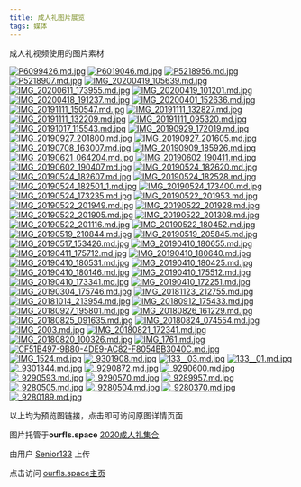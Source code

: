 ```yaml
---
title: 成人礼图片展览
tags: 媒体
---
```


成人礼视频使用的图片素材

<!--more-->

[![P6099426.md.jpg](http://ourfls.space/images/2021/04/10/P6099426.md.jpg)](http://ourfls.space/image/ZPtm)
[![P6019046.md.jpg](http://ourfls.space/images/2021/04/10/P6019046.md.jpg)](http://ourfls.space/image/ZGNj)
[![P5218956.md.jpg](http://ourfls.space/images/2021/04/10/P5218956.md.jpg)](http://ourfls.space/image/Zy48)
[![P5218907.md.jpg](http://ourfls.space/images/2021/04/10/P5218907.md.jpg)](http://ourfls.space/image/ZxAf)
[![IMG_20200419_105639.md.jpg](http://ourfls.space/images/2021/04/10/IMG_20200419_105639.md.jpg)](http://ourfls.space/image/ZNPy)
[![IMG_20200611_173955.md.jpg](http://ourfls.space/images/2021/04/10/IMG_20200611_173955.md.jpg)](http://ourfls.space/image/ZjkA)
[![IMG_20200419_101201.md.jpg](http://ourfls.space/images/2021/04/10/IMG_20200419_101201.md.jpg)](http://ourfls.space/image/ZiwU)
[![IMG_20200418_191237.md.jpg](http://ourfls.space/images/2021/04/10/IMG_20200418_191237.md.jpg)](http://ourfls.space/image/ZO1b)
[![IMG_20200401_152636.md.jpg](http://ourfls.space/images/2021/04/10/IMG_20200401_152636.md.jpg)](http://ourfls.space/image/ZId9)
[![IMG_20191111_150547.md.jpg](http://ourfls.space/images/2021/04/10/IMG_20191111_150547.md.jpg)](http://ourfls.space/image/ZdFz)
[![IMG_20191111_132827.md.jpg](http://ourfls.space/images/2021/04/10/IMG_20191111_132827.md.jpg)](http://ourfls.space/image/ZJn0)
[![IMG_20191111_132209.md.jpg](http://ourfls.space/images/2021/04/10/IMG_20191111_132209.md.jpg)](http://ourfls.space/image/ZrNR)
[![IMG_20191111_095320.md.jpg](http://ourfls.space/images/2021/04/10/IMG_20191111_095320.md.jpg)](http://ourfls.space/image/ZWfs)
[![IMG_20191017_115543.md.jpg](http://ourfls.space/images/2021/04/10/IMG_20191017_115543.md.jpg)](http://ourfls.space/image/Zz2D)
[![IMG_20190929_172019.md.jpg](http://ourfls.space/images/2021/04/10/IMG_20190929_172019.md.jpg)](http://ourfls.space/image/ZXPF)
[![IMG_20190927_201800.md.jpg](http://ourfls.space/images/2021/04/10/IMG_20190927_201800.md.jpg)](http://ourfls.space/image/ZVXY)
[![IMG_20190927_201605.md.jpg](http://ourfls.space/images/2021/04/10/IMG_20190927_201605.md.jpg)](http://ourfls.space/image/ZUwt)
[![IMG_20190708_163007.md.jpg](http://ourfls.space/images/2021/04/10/IMG_20190708_163007.md.jpg)](http://ourfls.space/image/ZE1B)
[![IMG_20190909_185926.md.jpg](http://ourfls.space/images/2021/04/10/IMG_20190909_185926.md.jpg)](http://ourfls.space/image/Z4sh)
[![IMG_20190621_064204.md.jpg](http://ourfls.space/images/2021/04/10/IMG_20190621_064204.md.jpg)](http://ourfls.space/image/ZfFv)
[![IMG_20190602_190411.md.jpg](http://ourfls.space/images/2021/04/10/IMG_20190602_190411.md.jpg)](http://ourfls.space/image/ZBnE)
[![IMG_20190602_190407.md.jpg](http://ourfls.space/images/2021/04/10/IMG_20190602_190407.md.jpg)](http://ourfls.space/image/ZqjM)
[![IMG_20190524_182620.md.jpg](http://ourfls.space/images/2021/04/10/IMG_20190524_182620.md.jpg)](http://ourfls.space/image/ZmfZ)
[![IMG_20190524_182607.md.jpg](http://ourfls.space/images/2021/04/10/IMG_20190524_182607.md.jpg)](http://ourfls.space/image/ZL2X)
[![IMG_20190524_182528.md.jpg](http://ourfls.space/images/2021/04/10/IMG_20190524_182528.md.jpg)](http://ourfls.space/image/ZCMp)
[![IMG_20190524_182501_1.md.jpg](http://ourfls.space/images/2021/04/10/IMG_20190524_182501_1.md.jpg)](http://ourfls.space/image/ZlXw)
[![IMG_20190524_173400.md.jpg](http://ourfls.space/images/2021/04/10/IMG_20190524_173400.md.jpg)](http://ourfls.space/image/Zgor)
[![IMG_20190524_173235.md.jpg](http://ourfls.space/images/2021/04/10/IMG_20190524_173235.md.jpg)](http://ourfls.space/image/ZK06)
[![IMG_20190522_201953.md.jpg](http://ourfls.space/images/2021/04/10/IMG_20190522_201953.md.jpg)](http://ourfls.space/image/Zwsl)
[![IMG_20190522_201949.md.jpg](http://ourfls.space/images/2021/04/10/IMG_20190522_201949.md.jpg)](http://ourfls.space/image/ZoCI)
[![IMG_20190522_201928.md.jpg](http://ourfls.space/images/2021/04/10/IMG_20190522_201928.md.jpg)](http://ourfls.space/image/Z5QQ)
[![IMG_20190522_201905.md.jpg](http://ourfls.space/images/2021/04/10/IMG_20190522_201905.md.jpg)](http://ourfls.space/image/ZZjm)
[![IMG_20190522_201308.md.jpg](http://ourfls.space/images/2021/04/10/IMG_20190522_201308.md.jpg)](http://ourfls.space/image/ZSaj)
[![IMG_20190522_201116.md.jpg](http://ourfls.space/images/2021/04/10/IMG_20190522_201116.md.jpg)](http://ourfls.space/image/ZA28)
[![IMG_20190522_180452.md.jpg](http://ourfls.space/images/2021/04/10/IMG_20190522_180452.md.jpg)](http://ourfls.space/image/ZvMf)
[![IMG_20190519_210844.md.jpg](http://ourfls.space/images/2021/04/10/IMG_20190519_210844.md.jpg)](http://ourfls.space/image/ZeVy)
[![IMG_20190519_205845.md.jpg](http://ourfls.space/images/2021/04/10/IMG_20190519_205845.md.jpg)](http://ourfls.space/image/Z8oA)
[![IMG_20190517_153426.md.jpg](http://ourfls.space/images/2021/04/10/IMG_20190517_153426.md.jpg)](http://ourfls.space/image/Zt0U)
[![IMG_20190410_180655.md.jpg](http://ourfls.space/images/2021/04/10/IMG_20190410_180655.md.jpg)](http://ourfls.space/image/SnJb)
[![IMG_20190411_175712.md.jpg](http://ourfls.space/images/2021/04/10/IMG_20190411_175712.md.jpg)](http://ourfls.space/image/SQC9)
[![IMG_20190410_180640.md.jpg](http://ourfls.space/images/2021/04/10/IMG_20190410_180640.md.jpg)](http://ourfls.space/image/SDQz)
[![IMG_20190410_180531.md.jpg](http://ourfls.space/images/2021/04/10/IMG_20190410_180531.md.jpg)](http://ourfls.space/image/S7i0)
[![IMG_20190410_180425.md.jpg](http://ourfls.space/images/2021/04/10/IMG_20190410_180425.md.jpg)](http://ourfls.space/image/S6aR)
[![IMG_20190410_180146.md.jpg](http://ourfls.space/images/2021/04/10/IMG_20190410_180146.md.jpg)](http://ourfls.space/image/S1vs)
[![IMG_20190410_175512.md.jpg](http://ourfls.space/images/2021/04/10/IMG_20190410_175512.md.jpg)](http://ourfls.space/image/SuGD)
[![IMG_20190410_173341.md.jpg](http://ourfls.space/images/2021/04/10/IMG_20190410_173341.md.jpg)](http://ourfls.space/image/SpVF)
[![IMG_20190410_172251.md.jpg](http://ourfls.space/images/2021/04/10/IMG_20190410_172251.md.jpg)](http://ourfls.space/image/Sc9Y)
[![IMG_20190304_175746.md.jpg](http://ourfls.space/images/2021/04/10/IMG_20190304_175746.md.jpg)](http://ourfls.space/image/SP0t)
[![IMG_20181123_212755.md.jpg](http://ourfls.space/images/2021/04/10/IMG_20181123_212755.md.jpg)](http://ourfls.space/image/SMJB)
[![IMG_20181014_213954.md.jpg](http://ourfls.space/images/2021/04/10/IMG_20181014_213954.md.jpg)](http://ourfls.space/image/SGlh)
[![IMG_20180912_175433.md.jpg](http://ourfls.space/images/2021/04/10/IMG_20180912_175433.md.jpg)](http://ourfls.space/image/SxQv)
[![IMG_20180927_195801.md.jpg](http://ourfls.space/images/2021/04/10/IMG_20180927_195801.md.jpg)](http://ourfls.space/image/ShiE)
[![IMG_20180826_161229.md.jpg](http://ourfls.space/images/2021/04/10/IMG_20180826_161229.md.jpg)](http://ourfls.space/image/SNBM)
[![IMG_20180825_091635.md.jpg](http://ourfls.space/images/2021/04/10/IMG_20180825_091635.md.jpg)](http://ourfls.space/image/SjvZ)
[![IMG_20180824_074554.md.jpg](http://ourfls.space/images/2021/04/10/IMG_20180824_074554.md.jpg)](http://ourfls.space/image/SYGX)
[![IMG_2003.md.jpg](http://ourfls.space/images/2021/04/10/IMG_2003.md.jpg)](http://ourfls.space/image/SOUp)
[![IMG_20180821_172341.md.jpg](http://ourfls.space/images/2021/04/10/IMG_20180821_172341.md.jpg)](http://ourfls.space/image/SI9w)
[![IMG_20180820_100326.md.jpg](http://ourfls.space/images/2021/04/10/IMG_20180820_100326.md.jpg)](http://ourfls.space/image/Ssur)
[![IMG_1761.md.jpg](http://ourfls.space/images/2021/04/10/IMG_1761.md.jpg)](http://ourfls.space/image/SJr6)
[![CF51B497-9B80-4DE9-AC82-F8054BB3040C.md.jpg](http://ourfls.space/images/2021/04/10/CF51B497-9B80-4DE9-AC82-F8054BB3040C.md.jpg)](http://ourfls.space/image/Srll)
[![IMG_1524.md.jpg](http://ourfls.space/images/2021/04/10/IMG_1524.md.jpg)](http://ourfls.space/image/SzHI)
[![_9301908.md.jpg](http://ourfls.space/images/2021/04/10/_9301908.md.jpg)](http://ourfls.space/image/SkYQ)
[![133__03.md.jpg](http://ourfls.space/images/2021/04/10/133__03.md.jpg)](http://ourfls.space/image/SXBm)
[![133__01.md.jpg](http://ourfls.space/images/2021/04/10/133__01.md.jpg)](http://ourfls.space/image/SVej)
[![_9301344.md.jpg](http://ourfls.space/images/2021/04/10/_9301344.md.jpg)](http://ourfls.space/image/STG8)
[![_9290872.md.jpg](http://ourfls.space/images/2021/04/10/_9290872.md.jpg)](http://ourfls.space/image/SEUf)
[![_9290600.md.jpg](http://ourfls.space/images/2021/04/10/_9290600.md.jpg)](http://ourfls.space/image/S45y)
[![_9290593.md.jpg](http://ourfls.space/images/2021/04/10/_9290593.md.jpg)](http://ourfls.space/image/SauA)
[![_9290570.md.jpg](http://ourfls.space/images/2021/04/10/_9290570.md.jpg)](http://ourfls.space/image/SBrU)
[![_9289957.md.jpg](http://ourfls.space/images/2021/04/10/_9289957.md.jpg)](http://ourfls.space/image/Sqgb)
[![_9280505.md.jpg](http://ourfls.space/images/2021/04/10/_9280505.md.jpg)](http://ourfls.space/image/SLH9)
[![_9280504.md.jpg](http://ourfls.space/images/2021/04/10/_9280504.md.jpg)](http://ourfls.space/image/SFYz)
[![_9280370.md.jpg](http://ourfls.space/images/2021/04/10/_9280370.md.jpg)](http://ourfls.space/image/SCq0)
[![_9280189.md.jpg](http://ourfls.space/images/2021/04/10/_9280189.md.jpg)](http://ourfls.space/image/SleR)

以上均为预览图链接，点击即可访问原图详情页面

图片托管于**ourfls.space** [2020成人礼集合](http://ourfls.space/category/202018) 

由用户 [Senior133](http://ourfls.space/senior133) 上传

点击访问 [ourfls.space主页](http://ourfls.space)
